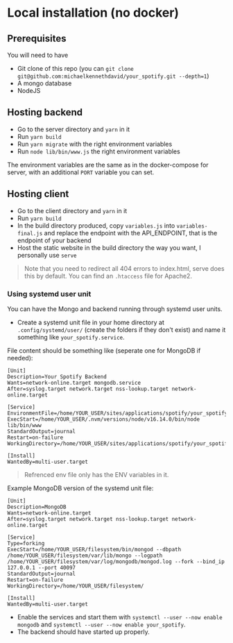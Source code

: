 # Local installation (no docker)

## Prerequisites

You will need to have

- Git clone of this repo (you can `git clone git@github.com:michaelkennethdavid/your_spotify.git --depth=1`)
- A mongo database
- NodeJS

## Hosting backend

- Go to the server directory and `yarn` in it
- Run `yarn build`
- Run `yarn migrate` with the right environment variables
- Run `node lib/bin/www.js` the right environment variables

The environment variables are the same as in the docker-compose for server, with an additional `PORT` variable you can set.

## Hosting client

- Go to the client directory and `yarn` in it
- Run `yarn build`
- In the build directory produced, copy `variables.js` into `variables-final.js` and replace the endpoint with the API_ENDPOINT, that is the endpoint of your backend
- Host the static website in the build directory the way you want, I personally use `serve`

> Note that you need to redirect all 404 errors to index.html, serve does this by default.
> You can find an `.htaccess` file for Apache2.

### Using systemd user unit

You can have the Mongo and backend running through systemd user units.

- Create a systemd unit file in your home directory at `.config/systemd/user/` (create the folders if they don't exist) and name it something like `your_spotify.service`.

File content should be something like (seperate one for MongoDB if needed):

```
[Unit]
Description=Your Spotify Backend
Wants=network-online.target mongodb.service
After=syslog.target network.target nss-lookup.target network-online.target

[Service]
EnvironmentFile=/home/YOUR_USER/sites/applications/spotify/your_spotify/server/.env
ExecStart=/home/YOUR_USER/.nvm/versions/node/v16.14.0/bin/node lib/bin/www
StandardOutput=journal
Restart=on-failure
WorkingDirectory=/home/YOUR_USER/sites/applications/spotify/your_spotify/server

[Install]
WantedBy=multi-user.target
```

> Refrenced env file only has the ENV variables in it.

Example MongoDB version of the systemd unit file:

```
[Unit]
Description=MongoDB
Wants=network-online.target
After=syslog.target network.target nss-lookup.target network-online.target

[Service]
Type=forking
ExecStart=/home/YOUR_USER/filesystem/bin/mongod --dbpath /home/YOUR_USER/filesystem/var/lib/mongo --logpath /home/YOUR_USER/filesystem/var/log/mongodb/mongod.log --fork --bind_ip 127.0.0.1 --port 40097
StandardOutput=journal
Restart=on-failure
WorkingDirectory=/home/YOUR_USER/filesystem/

[Install]
WantedBy=multi-user.target
```

- Enable the services and start them with `systemctl --user --now enable mongodb` and `systemctl --user --now enable your_spotify`.
- The backend should have started up properly.
